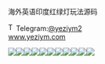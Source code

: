 海外英语印度红绿灯玩法源码<p dir="auto"><a target="_blank" rel="noopener noreferrer nofollow" href="https://camo.githubusercontent.com/d614d90677fbc2e34c7c62ebc68c82379d87a57c4beaf05af65fec7ba6b72e36/68747470733a2f2f63646e2d69636f6e732d706e672e666c617469636f6e2e636f6d2f3531322f323131312f323131313634362e706e67"><img src="https://camo.githubusercontent.com/d614d90677fbc2e34c7c62ebc68c82379d87a57c4beaf05af65fec7ba6b72e36/68747470733a2f2f63646e2d69636f6e732d706e672e666c617469636f6e2e636f6d2f3531322f323131312f323131313634362e706e67" alt="Telegram Icon" style="width: 16px; max-width: 100%;" data-canonical-src="https://cdn-icons-png.flaticon.com/512/2111/2111646.png"></a>Telegram:<a href="https://t.me/yeziym2" rel="nofollow">@yeziym2</a><br><a href="https://www.yeziym.com/">www.yeziym.com</a></p><img src="https://github.com/yeziym/yddGvy8x4o/blob/main/lDPd1.png"><img src="https://github.com/yeziym/yddGvy8x4o/blob/main/WzgcE.png"><img src="https://github.com/yeziym/yddGvy8x4o/blob/main/nAnt3.png"><img src="https://github.com/yeziym/yddGvy8x4o/blob/main/Mqws3.png"><img src="https://github.com/yeziym/yddGvy8x4o/blob/main/Zyjd3.png"><img src="https://github.com/yeziym/yddGvy8x4o/blob/main/dWfsn.png"><img src="https://github.com/yeziym/yddGvy8x4o/blob/main/2kY6s.png"><img src="https://github.com/yeziym/yddGvy8x4o/blob/main/EEv0u.png"><img src="https://github.com/yeziym/yddGvy8x4o/blob/main/jFHaT.png"><img src="https://github.com/yeziym/yddGvy8x4o/blob/main/XJmai.png"><img src="https://github.com/yeziym/yddGvy8x4o/blob/main/roQt4.png">